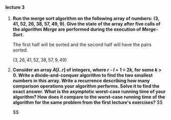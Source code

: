 #### lecture 3

1. **Run the merge sort algorithm on the following array of numbers: (3, 41, 52, 26, 38, 57, 49, 9). Give the state of the array after five calls of the algorithm *Merge* are performed during the execution of *Merge-Sort*.**

   The first half will be sorted and the second half will have the pairs sorted.

   $(3, 26, 41, 52, 38, 57, 9, 49)$

2. **Consider an array *A*[*l*..*r*] of integers, where *r* - *l* + 1 = 2*k*, for some *k* > 0. Write a divide-and-conquer algorithm to find the two smallest numbers in this array. 
   Write a recurrence describing how many comparison operations your algorithm performs. Solve it to find the exact answer.
   What is the asymptotic worst-case running time of your algorithm? 
   How does it compare to the worst-case running time of the algorithm for the same problem from the first lecture's exercises?**
   $$
   
   $$
